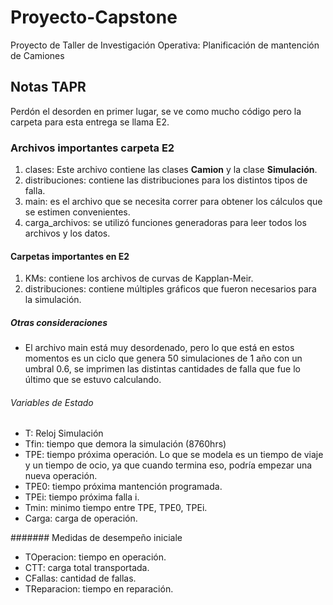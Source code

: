 # Proyecto-Capstone
Proyecto de Taller de Investigación Operativa: Planificación de mantención de Camiones

## Notas TAPR
Perdón el desorden en primer lugar, se ve como mucho código pero la carpeta para esta entrega se llama E2.

### Archivos importantes carpeta E2
1) clases: Este archivo contiene las clases __Camion__ y la clase __Simulación__.
2) distribuciones: contiene las distribuciones para los distintos tipos de falla.
3) main: es el archivo que se necesita correr para obtener los cálculos que se estimen convenientes.
4) carga_archivos: se utilizó funciones generadoras para leer todos los archivos y los datos.

#### Carpetas importantes en E2
1) KMs: contiene los archivos de curvas de Kapplan-Meir.
2) distribuciones: contiene múltiples gráficos que fueron necesarios para la simulación.

##### Otras consideraciones
- El archivo main está muy desordenado, pero lo que está en estos momentos es un ciclo que genera 50 simulaciones de 1 año con un umbral 0.6, se imprimen las distintas cantidades de falla que fue lo último que se estuvo calculando.

###### Variables de Estado
- T: Reloj Simulación
- Tfin: tiempo que demora la simulación (8760hrs)
- TPE: tiempo próxima operación. Lo que se modela es un tiempo de viaje y un tiempo de ocio, ya que cuando termina eso, podría empezar una nueva operación.
- TPE0: tiempo próxima mantención programada.
- TPEi: tiempo próxima falla i.
- Tmin: minimo tiempo entre TPE, TPE0, TPEi.
- Carga: carga de operación.

####### Medidas de desempeño iniciale
- TOperacion: tiempo en operación.
- CTT: carga total transportada.
- CFallas: cantidad de fallas.
- TReparacion: tiempo en reparación.
